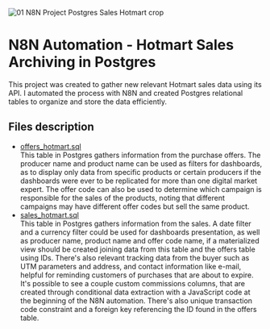 ![01 N8N Project Postgres Sales Hotmart crop](https://github.com/user-attachments/assets/f3ec8d39-95cc-4193-85c1-81d6aa7df5a3)
# N8N Automation - Hotmart Sales Archiving in Postgres
This project was created to gather new relevant Hotmart sales data using its API. I automated the process with N8N and created Postgres relational tables to organize and store the data efficiently.

## Files description
- [offers_hotmart.sql](https://github.com/joviprata/N8N-hotmart-to-postgres/blob/main/offers_hotmart.sql)<br/>
This table in Postgres gathers information from the purchase offers. The producer name and product name can be used as filters for dashboards, as to display only data from specific products or certain producers if the dashboards were ever to be replicated for more than one digital market expert. The offer code can also be used to determine which campaign is responsible for the sales of the products, noting that different campaigns may have different offer codes but sell the same product.
- [sales_hotmart.sql](https://github.com/joviprata/N8N-hotmart-to-postgres/blob/main/sales_hotmart.sql)<br/>
This table in Postgres gathers information from the sales. A date filter and a currency filter could be used for dashboards presentation, as well as producer name, product name and offer code name, if a materialized view should be created joining data from this table and the offers table using IDs. There's also relevant tracking data from the buyer such as UTM parameters and address, and contact information like e-mail, helpful for reminding customers of purchases that are about to expire.<br/>
It's possible to see a couple custom commissions columns, that are created through conditional data extraction with a JavaScript code at the beginning of the N8N automation. There's also unique transaction code constraint and a foreign key referencing the ID found in the offers table.
